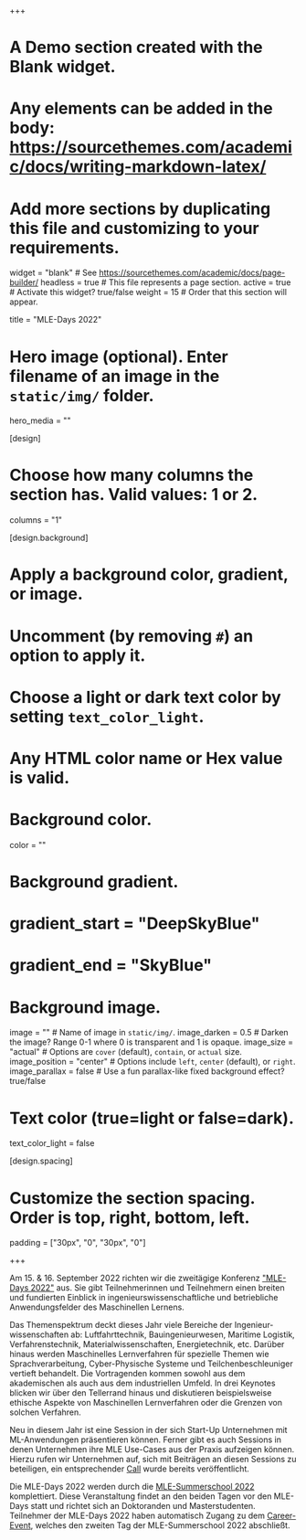 +++
# A Demo section created with the Blank widget.
# Any elements can be added in the body: https://sourcethemes.com/academic/docs/writing-markdown-latex/
# Add more sections by duplicating this file and customizing to your requirements.

widget = "blank"  # See https://sourcethemes.com/academic/docs/page-builder/
headless = true  # This file represents a page section.
active = true  # Activate this widget? true/false
weight = 15  # Order that this section will appear.

title = "MLE-Days 2022"

# Hero image (optional). Enter filename of an image in the `static/img/` folder.
hero_media = ""

[design]
  # Choose how many columns the section has. Valid values: 1 or 2.
  columns = "1"

  
[design.background]
  # Apply a background color, gradient, or image.
  #   Uncomment (by removing `#`) an option to apply it.
  #   Choose a light or dark text color by setting `text_color_light`.
  #   Any HTML color name or Hex value is valid.

  # Background color.
  color = ""
  
  # Background gradient.
  # gradient_start = "DeepSkyBlue"
  # gradient_end = "SkyBlue"
  
  # Background image.
  image = ""  # Name of image in `static/img/`.
  image_darken = 0.5  # Darken the image? Range 0-1 where 0 is transparent and 1 is opaque.
  image_size = "actual"  #  Options are `cover` (default), `contain`, or `actual` size.
  image_position = "center"  # Options include `left`, `center` (default), or `right`.
  image_parallax = false  # Use a fun parallax-like fixed background effect? true/false

  # Text color (true=light or false=dark).
  text_color_light = false

[design.spacing]
  # Customize the section spacing. Order is top, right, bottom, left.
  padding = ["30px", "0", "30px", "0"]



+++

Am 15. & 16. September 2022 richten wir die zweitägige Konferenz ["MLE-Days 2022"](https://mle-days.hamburg/) aus. Sie gibt Teilnehmerinnen und Teilnehmern einen breiten und fundierten Einblick in ingenieurswissenschaftliche und betriebliche Anwendungsfelder des Maschinellen Lernens.

Das Themenspektrum deckt dieses Jahr viele Bereiche der Ingenieur­wissenschaften ab: Luft­fahrt­technik, Bau­ingenieurwesen, Maritime Logistik, Verfahrens­technik, Material­wissenschaften, Energie­technik, etc. Darüber hinaus werden Maschinelles Lern­verfahren für spezielle Themen wie Sprach­verarbeitung, Cyber-Physische Systeme und Teilchen­beschleuniger vertieft behandelt. Die Vortragenden kommen sowohl aus dem akademischen als auch aus dem industriellen Umfeld. In drei Keynotes blicken wir über den Tellerrand hinaus und diskutieren beispielsweise ethische Aspekte von Maschinellen Lern­verfahren oder die Grenzen von solchen Verfahren.

Neu in diesem Jahr ist eine Session in der sich Start-Up Unternehmen mit ML-Anwendungen präsentieren können. Ferner gibt es auch Sessions in denen Unternehmen ihre MLE Use-Cases aus der Praxis aufzeigen können. Hierzu rufen wir Unternehmen auf, sich mit Beiträgen an diesen Sessions zu beteiligen, ein entsprechender [Call](https://mle-days.hamburg/cfp.html) wurde bereits veröffentlicht.

Die MLE-Days 2022 werden durch die [MLE-Summerschool 2022](https://mle-school.hamburg/) komplettiert. Diese Veranstaltung findet an den beiden Tagen vor den MLE-Days statt und richtet sich an Doktoranden und Masterstudenten. Teilnehmer der MLE-Days 2022 haben automatisch Zugang zu dem [Career-Event](https://mle-school.hamburg/career.html), welches den zweiten Tag der MLE-Summerschool 2022 abschließt.

